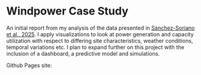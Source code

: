 # Windpower Case Study

 An initial report from my analysis of the data presented in [Sánchez-Soriano et al., 2025](https://doi.org/10.3390/data10030038). I apply visualizations to look at power generation and capacity utilization with respect to differing site characteristics, weather conditions, temporal variations etc. I plan to expand further on this project with the inclusion of a dashboard, a predictive model and simulations.

 Github Pages site: 
